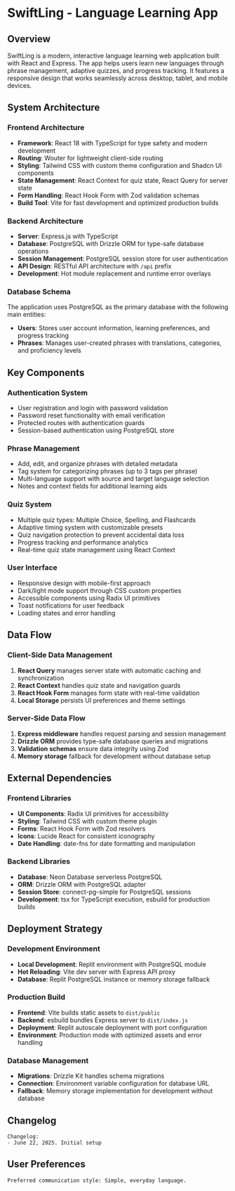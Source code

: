 # SwiftLing - Language Learning App

## Overview

SwiftLing is a modern, interactive language learning web application built with React and Express. The app helps users learn new languages through phrase management, adaptive quizzes, and progress tracking. It features a responsive design that works seamlessly across desktop, tablet, and mobile devices.

## System Architecture

### Frontend Architecture
- **Framework**: React 18 with TypeScript for type safety and modern development
- **Routing**: Wouter for lightweight client-side routing
- **Styling**: Tailwind CSS with custom theme configuration and Shadcn UI components
- **State Management**: React Context for quiz state, React Query for server state
- **Form Handling**: React Hook Form with Zod validation schemas
- **Build Tool**: Vite for fast development and optimized production builds

### Backend Architecture
- **Server**: Express.js with TypeScript
- **Database**: PostgreSQL with Drizzle ORM for type-safe database operations
- **Session Management**: PostgreSQL session store for user authentication
- **API Design**: RESTful API architecture with `/api` prefix
- **Development**: Hot module replacement and runtime error overlays

### Database Schema
The application uses PostgreSQL as the primary database with the following main entities:
- **Users**: Stores user account information, learning preferences, and progress tracking
- **Phrases**: Manages user-created phrases with translations, categories, and proficiency levels

## Key Components

### Authentication System
- User registration and login with password validation
- Password reset functionality with email verification
- Protected routes with authentication guards
- Session-based authentication using PostgreSQL store

### Phrase Management
- Add, edit, and organize phrases with detailed metadata
- Tag system for categorizing phrases (up to 3 tags per phrase)
- Multi-language support with source and target language selection
- Notes and context fields for additional learning aids

### Quiz System
- Multiple quiz types: Multiple Choice, Spelling, and Flashcards
- Adaptive timing system with customizable presets
- Quiz navigation protection to prevent accidental data loss
- Progress tracking and performance analytics
- Real-time quiz state management using React Context

### User Interface
- Responsive design with mobile-first approach
- Dark/light mode support through CSS custom properties
- Accessible components using Radix UI primitives
- Toast notifications for user feedback
- Loading states and error handling

## Data Flow

### Client-Side Data Management
1. **React Query** manages server state with automatic caching and synchronization
2. **React Context** handles quiz state and navigation guards
3. **React Hook Form** manages form state with real-time validation
4. **Local Storage** persists UI preferences and theme settings

### Server-Side Data Flow
1. **Express middleware** handles request parsing and session management
2. **Drizzle ORM** provides type-safe database queries and migrations
3. **Validation schemas** ensure data integrity using Zod
4. **Memory storage** fallback for development without database setup

## External Dependencies

### Frontend Libraries
- **UI Components**: Radix UI primitives for accessibility
- **Styling**: Tailwind CSS with custom theme plugin
- **Forms**: React Hook Form with Zod resolvers
- **Icons**: Lucide React for consistent iconography
- **Date Handling**: date-fns for date formatting and manipulation

### Backend Libraries
- **Database**: Neon Database serverless PostgreSQL
- **ORM**: Drizzle ORM with PostgreSQL adapter
- **Session Store**: connect-pg-simple for PostgreSQL sessions
- **Development**: tsx for TypeScript execution, esbuild for production builds

## Deployment Strategy

### Development Environment
- **Local Development**: Replit environment with PostgreSQL module
- **Hot Reloading**: Vite dev server with Express API proxy
- **Database**: Replit PostgreSQL instance or memory storage fallback

### Production Build
- **Frontend**: Vite builds static assets to `dist/public`
- **Backend**: esbuild bundles Express server to `dist/index.js`
- **Deployment**: Replit autoscale deployment with port configuration
- **Environment**: Production mode with optimized assets and error handling

### Database Management
- **Migrations**: Drizzle Kit handles schema migrations
- **Connection**: Environment variable configuration for database URL
- **Fallback**: Memory storage implementation for development without database

## Changelog

```
Changelog:
- June 22, 2025. Initial setup
```

## User Preferences

```
Preferred communication style: Simple, everyday language.
```